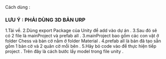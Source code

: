 Cách dùng :
### LƯU Ý : PHẢI DÙNG 3D BẢN URP ###
1.Tải về.
2.Dùng export Package của Unity để add vào dự án .
3.Sau đó sẽ có 2 file là mainProject và prefab all .
3.mainProject bao gồm các con vật ở folder Chess và bàn cờ nằm ở folder Material .
4.prefab all là bản đã tạo sẵn gồm 1 bàn cờ và 2 quân cờ mỗi bên .
5.Hãy bỏ code vào để thực hiện tiếp project .
Trên đây là cách bước lấy model trong file unity .
